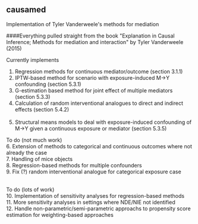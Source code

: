 ## causamed
Implementation of Tyler Vanderweele's methods for mediation

####Everything pulled straight from the book "Explanation in Causal Inference; Methods for mediation and interaction" by Tyler Vanderweele (2015)

Currently implements <br>
1. Regression methods for continuous mediator/outcome (section 3.1.1) <br>
2. IPTW-based method for scenario with exposure-induced M->Y confounding (section 5.3.1) <br>
3. G-estimation based method for joint effect of multiple mediators (section 5.3.3) <br>
4. Calculation of random interventional analogues to direct and indirect effects (section 5.4.2) <br> <br>
5. Structural means models to deal with exposure-induced confounding of M->Y given a continuous exposure or mediator (section 5.3.5) <br>

To do (not much work) <br>
6. Extension of methods to categorical and continuous outcomes where not already the case <br>
7. Handling of mice objects <br>
8. Regression-based methods for multiple confounders <br>
9. Fix (?) random interventional analogue for categorical exposure case <br> <br>

To do (lots of work) <br> 
10. Implementation of sensitivity analyses for regression-based methods <br>
11. More sensitivity analyses in settings where NDE/NIE not identified <br>
12. Handle non-parametric/semi-parametric approachs to propensity score estimation for weighting-based approaches <br>
